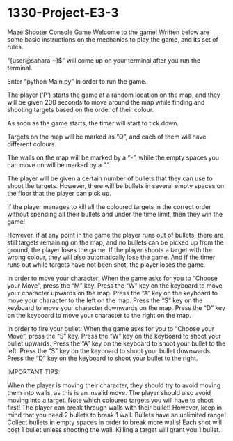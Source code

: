 # 1330-Project-E3-3
Maze Shooter Console Game
Welcome to the game! Written below are some basic instructions on the mechanics to play the game, and its set of rules.

"[user@sahara ~]$" will come up on your terminal after you run the terminal.

Enter “python Main.py” in order to run the game.

The player (‘P’) starts the game at a random location on the map, and they will be given 200 seconds to move around the map while finding and shooting targets based on the order of their colour. 

As soon as the game starts, the timer will start to tick down.

Targets on the map will be marked as “Q”, and each of them will have different colours.

The walls on the map will be marked by a “-”, while the empty spaces you can move on will be marked by a “.”.

The player will be given a certain number of bullets that they can use to shoot the targets. However, there will be bullets in several empty spaces on the floor that the player can pick up.

If the player manages to kill all the coloured targets in the correct order without spending all their bullets and under the time limit, then they win the game! 

However, if at any point in the game the player runs out of bullets, there are still targets remaining on the map, and no bullets can be picked up from the ground, the player loses the game. If the player shoots a target with the wrong colour, they will also automatically lose the game. And if the timer runs out while targets have not been shot, the player loses the game.

In order to move your character:
When the game asks for you to “Choose your Move”, press the “M” key.
Press the “W” key on the keyboard to move your character upwards on the map.
Press the “A” key on the keyboard to move your character to the left on the map.
Press the “S” key on the keyboard to move your character downwards on the map.
Press the “D” key on the keyboard to move your character to the right on the map.

In order to fire your bullet:
When the game asks for you to “Choose your Move”, press the “S” key.
Press the “W” key on the keyboard to shoot your bullet upwards.
Press the “A” key on the keyboard to shoot your bullet to the left.
Press the “S” key on the keyboard to shoot your bullet downwards.
Press the “D” key on the keyboard to shoot your bullet to the right.





IMPORTANT TIPS:

When the player is moving their character, they should try to avoid moving them into walls, as this is an invalid move.
The player should also avoid moving into a target.
Note which coloured targets you will have to shoot first!
The player can break through walls with their bullet! However, keep in mind that you need 2 bullets to break 1 wall.
Bullets have an unlimited range!
Collect bullets in empty spaces in order to break more walls!
Each shot will cost 1 bullet unless shooting the wall.
Killing a target will grant you 1 bullet.
